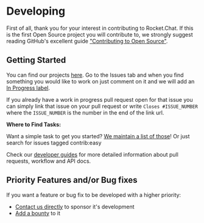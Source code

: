 # Developing

First of all, thank you for your interest in contributing to Rocket.Chat.
If this is the first Open Source project you will contribute to,
we strongly suggest reading GitHub's excellent guide
["Contributing to Open Source"][contributing].

## Getting Started

You can find our projects [here](https://github.com/RocketChat).
Go to the Issues tab and when you find something you would like to work on
just comment on it and we will add an [In Progress label][progress_label].

If you already have a work in progress pull request open for that issue you can simply link that issue on your pull request or write `Closes #ISSUE_NUMBER` where the `ISSUE_NUMBER` is the number in the end of the link url.

**Where to Find Tasks:**

Want a simple task to get you started?
[We maintain a list of those][easy_label]! Or just search for issues tagged contrib:easy

Check our [developer guides](../../developer-guides/)
for more detailed information about pull requests, workflow and API docs.

## Priority Features and/or Bug fixes

If you want a feature or bug fix to be developed with a higher priority:

- [Contact us directly](https://rocket.chat/contact) to sponsor it's development
- [Add a bounty](https://www.bountysource.com/teams/rocketchat) to it

[contributing]: https://guides.github.com/activities/contributing-to-open-source/
[progress_label]: https://github.com/RocketChat/Rocket.Chat/labels/stat%3A%20in%20progress
[easy_label]: https://github.com/RocketChat/Rocket.Chat/labels/contrib%3A%20easy
